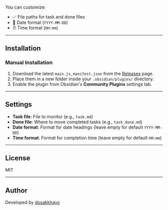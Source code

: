 You can customize:
- ✅ File paths for task and done files
- 📆 Date format (`YYYY-MM-DD`)
- ⏰ Time format (`HH:mm`)

---

## Installation

### Manual Installation

1. Download the latest `main.js`, `manifest.json` from the [Releases](https://github.com/dosakkhayo/obsidian-minimal-task/releases) page.
2. Place them in a new folder inside your `.obsidian/plugins/` directory.
3. Enable the plugin from Obsidian's **Community Plugins** settings tab.

---

## Settings

- **Task file**: File to monitor (e.g., `task.md`)
- **Done file**: Where to move completed tasks (e.g., `task_done.md`)
- **Date format**: Format for date headings (leave empty for default `YYYY-MM-DD`)
- **Time format**: Format for completion time (leave empty for default `HH:mm`)

---

## License

MIT

---

## Author

Developed by [dosakkhayo](https://github.com/dosakkhayo)
